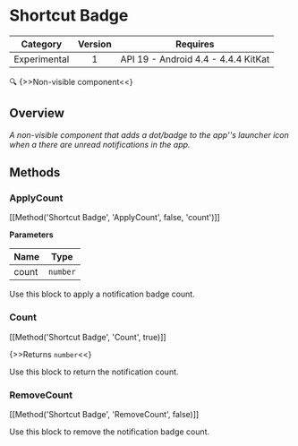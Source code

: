 # Shortcut Badge

| Category | Version | Requires |
|:--------:|:-------:|:--------:|
|Experimental|1|API 19 - Android 4.4 - 4.4.4 KitKat|

:mag: {>>Non-visible component<<}

## Overview

_A non-visible component that adds a dot/badge to the app''s launcher icon when a there are unread notifications in the app._

## Methods

### ApplyCount



[[Method('Shortcut Badge', 'ApplyCount', false, 'count')]]

**Parameters**

| Name | Type |
|------|------|
|count|`number`|


Use this block to apply a notification badge count.

### Count



[[Method('Shortcut Badge', 'Count', true)]]

{>>Returns `number`<<}


Use this block to return the notification count.

### RemoveCount



[[Method('Shortcut Badge', 'RemoveCount', false)]]

Use this block to remove the notification badge count.